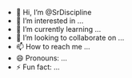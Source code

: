 - 👋 Hi, I’m @SrDiscipline
- 👀 I’m interested in ...
- 🌱 I’m currently learning ...
- 💞️ I’m looking to collaborate on ...
- 📫 How to reach me ...
- 😄 Pronouns: ...
- ⚡ Fun fact: ...

<!---
SrDiscipline/SrDiscipline is a ✨ special ✨ repository because its `README.md` (this file) appears on your GitHub profile.
You can click the Preview link to take a look at your changes.
--->
